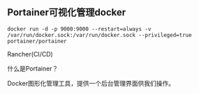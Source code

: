 ## Portainer可视化管理docker

```shell
docker run -d -p 9000:9000 --restart=always -v /var/run/docker.sock:/var/run/docker.sock --privileged=true portainer/portainer
```

Rancher(CI/CD)

什么是Portainer？

Docker图形化管理工具，提供一个后台管理界面供我们操作。

